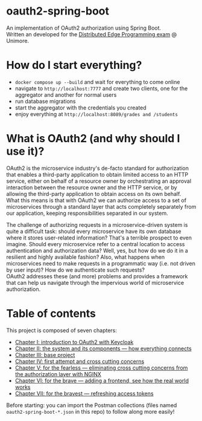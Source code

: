 # oauth2-spring-boot
An implementation of OAuth2 authorization using Spring Boot. <br>
Written an developed for the [Distributed Edge Programming exam](https://github.com/nbicocchi/learn-microservices/) @ Unimore.

# How do I start everything?
* `docker compose up --build` and wait for everything to come online
* navigate to `http://localhost:7777` and create two clients, one for the aggregator and another for normal users
* run database migrations 
* start the aggregator with the credentials you created
* enjoy everything at `http://localhost:8089/grades and /students`

# What is OAuth2 (and why should I use it)?
OAuth2 is the microservice industry's de-facto standard for authorization that enables a third-party application to obtain limited access to an HTTP service, either on behalf of a resource owner by orchestrating an approval interaction between the resource owner and the HTTP service, or by allowing the third-party application to obtain access on its own behalf.<br>
What this means is that with OAuth2 we can authorize access to a set of microservices through a standard layer that acts completely separately from our application, keeping responsibilities separated in our system.

The challenge of authorizing requests in a microservice-driven system is quite a difficult task: should every microservice have its own database where it stores user-related information? That's a terrible prospect to even imagine. Should every microservice refer to a central location to access authentication and authorization data? Well, yes, but how do we do it in a resilient and highly available fashion? Also, what happens when microservices need to make requests in a programmatic way (i.e. not driven by user input)? How do we authenticate such requests?<br>
OAuth2 addresses these (and more) problems and provides a framework that can help us navigate through the impervious world of microservice authorization.

# Table of contents 
This project is composed of seven chapters:<br>
* [Chapter I: introduction to OAuth2 with Keycloak](chapters/Chapter%20I.md)
* [Chapter II: the system and its components — how everything connects](chapters/Chapter%20II.md)
* [Chapter III: base project](chapters/Chapter%20III.md)
* [Chapter IV: first attempt and cross cutting concerns](chapters/Chapter%20IV.md)
* [Chapter V: for the fearless — eliminating cross cutting concerns from the authorization layer with NGINX](chapters/Chapter%20V.md)
* [Chapter VI: for the brave — adding a frontend, see how the real world works](chapters/Chapter%20VI.md)
* [Chapter VII: for the bravest — refreshing access tokens](chapters/Chapter%20VII.md) 

Before starting: you can import the Postman collections (files named `oauth2-spring-boot-*.json` in this repo) to follow along more easily!
